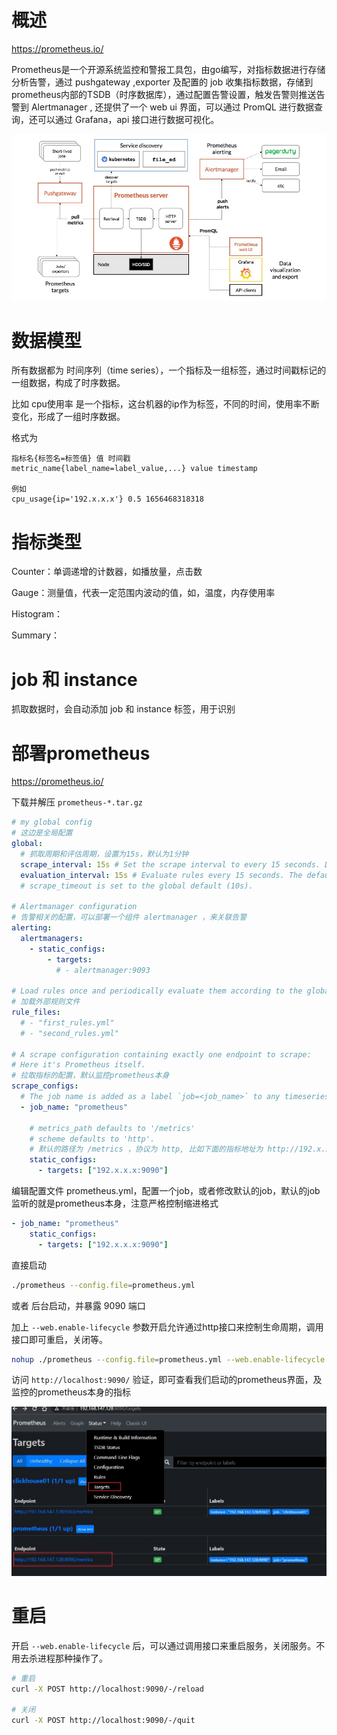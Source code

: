 # 概述

https://prometheus.io/

Prometheus是一个开源系统监控和警报工具包，由go编写，对指标数据进行存储分析告警，通过 pushgateway ,exporter 及配置的 job 收集指标数据，存储到prometheus内部的TSDB（时序数据库），通过配置告警设置，触发告警则推送告警到 Alertmanager , 还提供了一个 web ui 界面，可以通过 PromQL 进行数据查询，还可以通过 Grafana，api 接口进行数据可视化。

![](img/p7.jpg)

# 数据模型

所有数据都为 时间序列（time series），一个指标及一组标签，通过时间戳标记的一组数据，构成了时序数据。

比如 cpu使用率 是一个指标，这台机器的ip作为标签，不同的时间，使用率不断变化，形成了一组时序数据。

格式为

```
指标名{标签名=标签值} 值 时间戳
metric_name{label_name=label_value,...} value timestamp

例如
cpu_usage{ip='192.x.x.x'} 0.5 1656468318318
```

# 指标类型

Counter：单调递增的计数器，如播放量，点击数

Gauge：测量值，代表一定范围内波动的值，如，温度，内存使用率

Histogram：

Summary：

# job 和 instance

抓取数据时，会自动添加 job 和 instance 标签，用于识别

# 部署prometheus

https://prometheus.io/

下载并解压 `prometheus-*.tar.gz` 

```yml
# my global config
# 这边是全局配置
global:
  # 抓取周期和评估周期，设置为15s，默认为1分钟
  scrape_interval: 15s # Set the scrape interval to every 15 seconds. Default is every 1 minute.
  evaluation_interval: 15s # Evaluate rules every 15 seconds. The default is every 1 minute.
  # scrape_timeout is set to the global default (10s).

# Alertmanager configuration
# 告警相关的配置，可以部署一个组件 alertmanager ，来关联告警
alerting:
  alertmanagers:
    - static_configs:
        - targets:
          # - alertmanager:9093

# Load rules once and periodically evaluate them according to the global 'evaluation_interval'.
# 加载外部规则文件
rule_files:
  # - "first_rules.yml"
  # - "second_rules.yml"

# A scrape configuration containing exactly one endpoint to scrape:
# Here it's Prometheus itself.
# 拉取指标的配置，默认监控prometheus本身
scrape_configs:
  # The job name is added as a label `job=<job_name>` to any timeseries scraped from this config.
  - job_name: "prometheus"

    # metrics_path defaults to '/metrics'
    # scheme defaults to 'http'.
    # 默认的路径为 /metrics ，协议为 http, 比如下面的指标地址为 http://192.x.x.x:9090/metrics
    static_configs:
      - targets: ["192.x.x.x:9090"]

```

编辑配置文件 prometheus.yml，配置一个job，或者修改默认的job，默认的job监听的就是prometheus本身，注意严格控制缩进格式

```yml
- job_name: "prometheus"
    static_configs:
      - targets: ["192.x.x.x:9090"]
```

直接启动

```bash
./prometheus --config.file=prometheus.yml
```

 或者 后台启动，并暴露 9090 端口

加上 `--web.enable-lifecycle` 参数开启允许通过http接口来控制生命周期，调用接口即可重启，关闭等。

```bash
nohup ./prometheus --config.file=prometheus.yml --web.enable-lifecycle > ./prometheus.log 2>&1 &
```

访问 `http://localhost:9090/` 验证，即可查看我们启动的prometheus界面，及监控的prometheus本身的指标

![](img/p1.jpg)

# 重启

开启 `--web.enable-lifecycle` 后，可以通过调用接口来重启服务，关闭服务。不用去杀进程那种操作了。

```bash
# 重启
curl -X POST http://localhost:9090/-/reload

# 关闭
curl -X POST http://localhost:9090/-/quit
```

